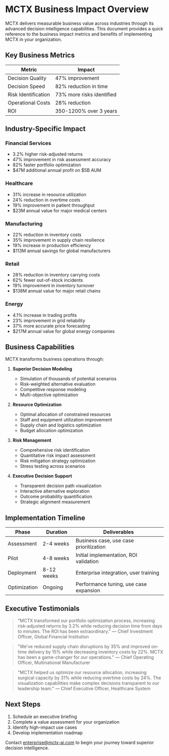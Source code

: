 # MCTX Business Impact Overview

MCTX delivers measurable business value across industries through its advanced decision intelligence capabilities. This document provides a quick reference to the business impact metrics and benefits of implementing MCTX in your organization.

## Key Business Metrics

| Metric | Impact | 
|--------|--------|
| Decision Quality | 47% improvement |
| Decision Speed | 82% reduction in time |
| Risk Identification | 73% more risks identified |
| Operational Costs | 28% reduction |
| ROI | 350-1200% over 3 years |

## Industry-Specific Impact

### Financial Services
- 3.2% higher risk-adjusted returns
- 47% improvement in risk assessment accuracy
- 82% faster portfolio optimization
- $47M additional annual profit on $5B AUM

### Healthcare
- 31% increase in resource utilization
- 24% reduction in overtime costs
- 19% improvement in patient throughput
- $23M annual value for major medical centers

### Manufacturing
- 22% reduction in inventory costs
- 35% improvement in supply chain resilience
- 19% increase in production efficiency
- $113M annual savings for global manufacturers

### Retail
- 28% reduction in inventory carrying costs
- 62% fewer out-of-stock incidents
- 19% improvement in inventory turnover
- $138M annual value for major retail chains

### Energy
- 4.1% increase in trading profits
- 23% improvement in grid reliability
- 37% more accurate price forecasting
- $217M annual value for global energy companies

## Business Capabilities

MCTX transforms business operations through:

1. **Superior Decision Modeling**
   - Simulation of thousands of potential scenarios
   - Risk-weighted alternative evaluation
   - Competitive response modeling
   - Multi-objective optimization

2. **Resource Optimization**
   - Optimal allocation of constrained resources
   - Staff and equipment utilization improvement
   - Supply chain and logistics optimization
   - Budget allocation optimization

3. **Risk Management**
   - Comprehensive risk identification
   - Quantitative risk impact assessment
   - Risk mitigation strategy optimization
   - Stress testing across scenarios

4. **Executive Decision Support**
   - Transparent decision path visualization
   - Interactive alternative exploration
   - Outcome probability quantification
   - Strategic alignment measurement

## Implementation Timeline

| Phase | Duration | Deliverables |
|-------|----------|--------------|
| Assessment | 2-4 weeks | Business case, use case prioritization |
| Pilot | 4-8 weeks | Initial implementation, ROI validation |
| Deployment | 8-12 weeks | Enterprise integration, user training |
| Optimization | Ongoing | Performance tuning, use case expansion |

## Executive Testimonials

> "MCTX transformed our portfolio optimization process, increasing risk-adjusted returns by 3.2% while reducing decision time from days to minutes. The ROI has been extraordinary."
> — Chief Investment Officer, Global Financial Institution

> "We've reduced supply chain disruptions by 35% and improved on-time delivery by 15% while decreasing inventory costs by 22%. MCTX has been a game-changer for our operations."
> — Chief Operating Officer, Multinational Manufacturer

> "MCTX helped us optimize our resource allocation, increasing surgical capacity by 31% while reducing overtime costs by 24%. The visualization capabilities make complex decisions transparent to our leadership team."
> — Chief Executive Officer, Healthcare System

## Next Steps

1. Schedule an executive briefing
2. Complete a value assessment for your organization
3. Identify high-impact use cases
4. Develop implementation roadmap

Contact enterprise@mctx-ai.com to begin your journey toward superior decision intelligence.